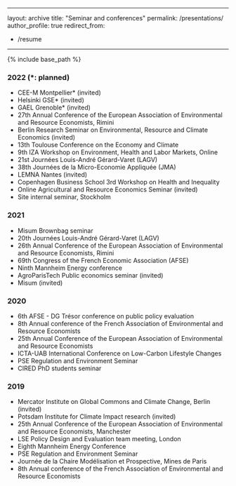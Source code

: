 
---
layout: archive 
title: "Seminar and conferences" 
permalink: /presentations/ 
author_profile: true 
redirect_from: 
  - /resume 
---

{% include base_path %}

### 2022 (*: planned)

* CEE-M Montpellier* (invited)
* Helsinki GSE* (invited)
* GAEL Grenoble* (invited)
* 27th Annual Conference of the European Association of Environmental and Resource Economists, Rimini
* Berlin Research Seminar on Environmental, Resource and Climate Economics (invited)
* 13th Toulouse Conference on the Economy and Climate
* 9th IZA Workshop on Environment, Health and Labor Markets, Online
* 21st Journées Louis-André Gérard-Varet (LAGV) 
* 38th Journées de la Micro-Economie Appliquée (JMA)
* LEMNA Nantes (invited)
* Copenhagen Business School 3rd Workshop on Health and Inequality
* Online Agricultural and Resource Economics Seminar (invited)
* Site internal seminar, Stockholm

### 2021

* Misum Brownbag seminar
* 20th Journées Louis-André Gérard-Varet (LAGV) 
* 26th Annual Conference of the European Association of Environmental and Resource Economists, Rimini
* 69th Congress of the French Economic Association (AFSE)
* Ninth Mannheim Energy conference
* AgroParisTech Public economics seminar (invited)
* Misum (invited)

### 2020

* 6th AFSE - DG Trésor conference on public policy evaluation
* 8th Annual conference of the French Association of Environmental and Resource Economists
* 25th Annual Conference of the European Association of Environmental and Resource Economists
* ICTA-UAB International Conference on Low-Carbon Lifestyle Changes 
* PSE Regulation and Environment Seminar 
* CIRED PhD students seminar 

### 2019

* Mercator Institute on Global Commons and Climate Change, Berlin (invited)
* Potsdam Institute for Climate Impact research (invited)
* 25th Annual Conference of the European Association of Environmental and Resource Economists, Manchester
* LSE Policy Design and Evaluation team meeting, London
* Eighth Mannheim Energy Conference
* PSE Regulation and Environment Seminar 
* Journée de la Chaire Modélisation et Prospective, Mines de Paris
* 8th Annual conference of the French Association of Environmental and Resource Economists


